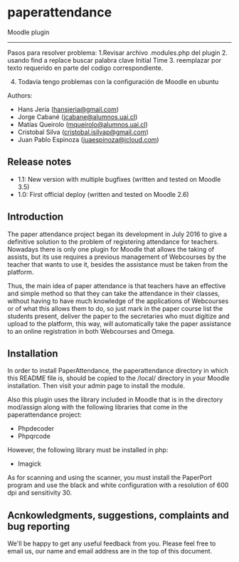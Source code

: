# paperattendance
Moodle plugin 

------------------------------------------

Pasos para resolver problema:
1.Revisar archivo .modules.php del plugin
2. usando find a replace buscar palabra clave Initial Time
3. reemplazar por texto requerido en parte del codigo correspondiente.

4. Todavía tengo problemas con la configuración de Moodle en ubuntu






Authors:
* Hans Jeria (hansjeria@gmail.com)
* Jorge Cabané (jcabane@alumnos.uai.cl) 
* Matías Queirolo (mqueirolo@alumnos.uai.cl)
* Cristobal Silva (cristobal.isilvap@gmail.com) 
* Juan Pablo Espinoza (juaespinoza@icloud.com)

Release notes
-------------

- 1.1: New version with multiple bugfixes (written and tested on Moodle 3.5)
- 1.0: First official deploy (written and tested on Moodle 2.6)

Introduction
------------

The paper attendance project began its development in July 2016 to give a definitive solution to the problem of registering attendance for teachers. Nowadays there is only one plugin for Moodle that allows the taking of assists, but its use requires a previous management of Webcourses by the teacher that wants to use it, besides the assistance must be taken from the platform.

Thus, the main idea of paper attendance is that teachers have an effective and simple method so that they can take the attendance in their classes, without having to have much knowledge of the applications of Webcourses or of what this allows them to do, so just mark in the paper course list the students present, deliver the paper to the secretaries who must digitize and upload to the platform, this way, will automatically take the paper assistance to an online registration in both Webcourses and Omega.

Installation
------------

In order to install PaperAttendance, the paperattendance directory in which this
README file is, should be copied to the /local/ directory in your Moodle
installation. Then visit your admin page to install the module.

Also this plugin uses the library included in Moodle that is in the directory mod/assign along with the following libraries that come in the paperattendance project:

- Phpdecoder
- Phpqrcode

However, the following library must be installed in php:

- Imagick

As for scanning and using the scanner, you must install the PaperPort program and use the black and white configuration with a resolution of 600 dpi and sensitivity 30.

Acnkowledgments, suggestions, complaints and bug reporting
----------------------------------------------------------

We'll be happy to get any useful feedback from you. Please feel free to
email us, our name and email address are in the top of this document. 
